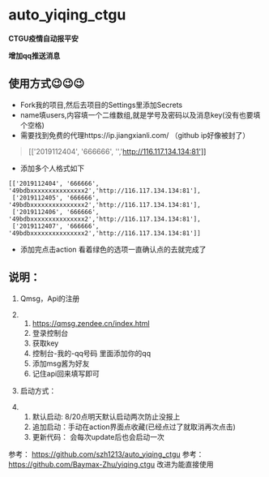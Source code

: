 # auto_yiqing_ctgu

**CTGU疫情自动报平安**

**增加qq推送消息**

## 使用方式😉😉😉

- Fork我的项目,然后去项目的Settings里添加Secrets
- name填users,内容填一个二维数组,就是学号及密码以及消息key(没有也要填个空格)
- 需要找到免费的代理https://ip.jiangxianli.com/ （github ip好像被封了）

> [['2019112404', '666666', '','http://116.117.134.134:81']]

- 添加多个人格式如下

```
[['2019112404', '666666', '49bdbxxxxxxxxxxxxxxx2','http://116.117.134.134:81'], 
 ['2019112405', '666666', '49bdbxxxxxxxxxxxxxxx2','http://116.117.134.134:81'], 
 ['2019112406', '666666', '49bdbxxxxxxxxxxxxxxx2','http://116.117.134.134:81'],
 ['2019112407', '666666', '49bdbxxxxxxxxxxxxxxx2','http://116.117.134.134:81']]
```

- 添加完点击action 看着绿色的选项一直确认点的去就完成了

## 说明：

1. Qmsg，Api的注册

2. 1. https://qmsg.zendee.cn/index.html
   2. 登录控制台
   3. 获取key
   4. 控制台-我的-qq号码  里面添加你的qq
   5. 添加msg酱为好友
   6. 记住api回来填写即可

3. 启动方式： 

4. 1. 默认启动:  8/20点明天默认启动两次防止没报上
   2. 追加启动：手动在action界面点收藏(已经点过了就取消再次点击)
   3. 更新代码： 会每次update后也会启动一次
   
参考： https://github.com/szh1213/auto_yiqing_ctgu
参考： https://github.com/Baymax-Zhu/yiqing.ctgu
改进为能直接使用
